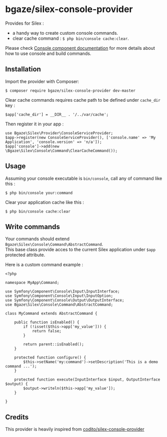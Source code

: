# bgaze/silex-console-provider

Provides for Silex :

* a handy way to create custom console commands. 
* clear cache command : `$ php bin/console cache:clear`.

Please check [Console component documentation][1] for more details about how to use console and build commands.

## Installation

Import the provider with Composer:

    $ composer require bgaze/silex-console-provider dev-master

Clear cache commands requires cache path to be defined under `cache_dir` key :

    $app['cache_dir'] = __DIR__ . '/../var/cache';

Then register it in your app :

    use Bgaze\Silex\Provider\ConsoleServiceProvider;
    $app->register(new ConsoleServiceProvider(), ['console.name' => 'My Application', 'console.version' => 'n/a']);
    $app['console']->add(new \Bgaze\Silex\Console\Command\ClearCacheCommand());

## Usage

Assuming your console executable is `bin/console`, call any of command like this :

    $ php bin/console your:command

Clear your application cache like this :

    $ php bin/console cache:clear
    
## Write commands

Your commands should extend `Bgaze\Silex\Console\Command\AbstractCommand`.  
This base class provide acces to the current Silex application under `$app` protected attribute.

Here is a custom command example :

    <?php

    namespace MyApp\Command;

    use Symfony\Component\Console\Input\InputInterface;
    use Symfony\Component\Console\Input\InputOption;
    use Symfony\Component\Console\Output\OutputInterface;
    use Bgaze\Silex\Console\Command\AbstractCommand;

    class MyCommand extends AbstractCommand {

        public function isEnabled() {
            if (!isset($this->app['my_value'])) {
                return false;
            }

            return parent::isEnabled();
        }

        protected function configure() {
            $this->setName('my:command')->setDescription('This is a demo command ...');
        }

        protected function execute(InputInterface $input, OutputInterface $output) {
            $output->writeln($this->app['my_value']);
        }

    }

## Credits

This provider is heavily inspired from [codito/silex-console-provider][2]

[1]: http://symfony.com/doc/current/components/console/introduction.html
[2]: https://github.com/CoditoNet/silex-console-provider
